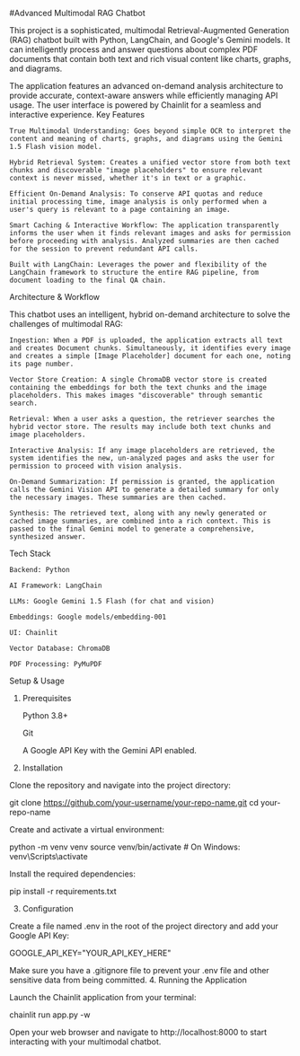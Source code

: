 #Advanced Multimodal RAG Chatbot

This project is a sophisticated, multimodal Retrieval-Augmented Generation (RAG) chatbot built with Python, LangChain, and Google's Gemini models. It can intelligently process and answer questions about complex PDF documents that contain both text and rich visual content like charts, graphs, and diagrams.

The application features an advanced on-demand analysis architecture to provide accurate, context-aware answers while efficiently managing API usage. The user interface is powered by Chainlit for a seamless and interactive experience.
Key Features

    True Multimodal Understanding: Goes beyond simple OCR to interpret the content and meaning of charts, graphs, and diagrams using the Gemini 1.5 Flash vision model.

    Hybrid Retrieval System: Creates a unified vector store from both text chunks and discoverable "image placeholders" to ensure relevant context is never missed, whether it's in text or a graphic.

    Efficient On-Demand Analysis: To conserve API quotas and reduce initial processing time, image analysis is only performed when a user's query is relevant to a page containing an image.

    Smart Caching & Interactive Workflow: The application transparently informs the user when it finds relevant images and asks for permission before proceeding with analysis. Analyzed summaries are then cached for the session to prevent redundant API calls.

    Built with LangChain: Leverages the power and flexibility of the LangChain framework to structure the entire RAG pipeline, from document loading to the final QA chain.

Architecture & Workflow

This chatbot uses an intelligent, hybrid on-demand architecture to solve the challenges of multimodal RAG:

    Ingestion: When a PDF is uploaded, the application extracts all text and creates Document chunks. Simultaneously, it identifies every image and creates a simple [Image Placeholder] document for each one, noting its page number.

    Vector Store Creation: A single ChromaDB vector store is created containing the embeddings for both the text chunks and the image placeholders. This makes images "discoverable" through semantic search.

    Retrieval: When a user asks a question, the retriever searches the hybrid vector store. The results may include both text chunks and image placeholders.

    Interactive Analysis: If any image placeholders are retrieved, the system identifies the new, un-analyzed pages and asks the user for permission to proceed with vision analysis.

    On-Demand Summarization: If permission is granted, the application calls the Gemini Vision API to generate a detailed summary for only the necessary images. These summaries are then cached.

    Synthesis: The retrieved text, along with any newly generated or cached image summaries, are combined into a rich context. This is passed to the final Gemini model to generate a comprehensive, synthesized answer.

Tech Stack

    Backend: Python

    AI Framework: LangChain

    LLMs: Google Gemini 1.5 Flash (for chat and vision)

    Embeddings: Google models/embedding-001

    UI: Chainlit

    Vector Database: ChromaDB

    PDF Processing: PyMuPDF

Setup & Usage
1. Prerequisites

    Python 3.8+

    Git

    A Google API Key with the Gemini API enabled.

2. Installation

Clone the repository and navigate into the project directory:

git clone https://github.com/your-username/your-repo-name.git
cd your-repo-name

Create and activate a virtual environment:

python -m venv venv
source venv/bin/activate  # On Windows: venv\Scripts\activate

Install the required dependencies:

pip install -r requirements.txt

3. Configuration

Create a file named .env in the root of the project directory and add your Google API Key:

GOOGLE_API_KEY="YOUR_API_KEY_HERE"

Make sure you have a .gitignore file to prevent your .env file and other sensitive data from being committed.
4. Running the Application

Launch the Chainlit application from your terminal:

chainlit run app.py -w

Open your web browser and navigate to http://localhost:8000 to start interacting with your multimodal chatbot.
